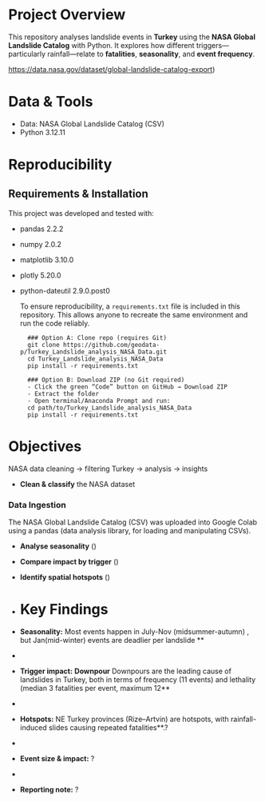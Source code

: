 # Project Overview
This repository analyses landslide events in **Turkey** using the **NASA Global Landslide Catalog** with Python. It explores how different triggers—particularly rainfall—relate to **fatalities**, **seasonality**, and **event frequency**.

https://data.nasa.gov/dataset/global-landslide-catalog-export)


# Data & Tools
- Data: NASA Global Landslide Catalog (CSV)
- Python 3.12.11


# Reproducibility
  ## Requirements & Installation
  This project was developed and tested with:
  - pandas 2.2.2
  - numpy 2.0.2
  - matplotlib 3.10.0
  - plotly 5.20.0
  - python-dateutil 2.9.0.post0

    To ensure reproducibility, a `requirements.txt` file is included in this repository. This allows anyone to recreate the same environment and run the code reliably.

          ### Option A: Clone repo (requires Git)
          git clone https://github.com/geodata-p/Turkey_Landslide_analysis_NASA_Data.git
          cd Turkey_Landslide_analysis_NASA_Data
          pip install -r requirements.txt

          ### Option B: Download ZIP (no Git required)
          - Click the green “Code” button on GitHub → Download ZIP
          - Extract the folder
          - Open terminal/Anaconda Prompt and run:
          cd path/to/Turkey_Landslide_analysis_NASA_Data
          pip install -r requirements.txt



# Objectives
NASA data cleaning → filtering Turkey → analysis → insights
- **Clean & classify** the NASA dataset
 ### Data Ingestion
The NASA Global Landslide Catalog (CSV) was uploaded into Google Colab using  a pandas (data analysis library, for loading and manipulating CSVs). 





- **Analyse seasonality** ()
- **Compare impact by trigger** ()
- **Identify spatial hotspots** ()









- # Key Findings 
- **Seasonality:** Most events happen in July-Nov (midsummer-autumn) , but Jan(mid-winter) events are deadlier per landslide **
- 
- **Trigger impact:** **Downpour** Downpours are the leading cause of landslides in Turkey, both in terms of frequency (11 events) and lethality (median 3 fatalities per event, maximum 12**
- 
- **Hotspots:** NE Turkey provinces (Rize–Artvin) are hotspots, with rainfall-induced slides causing repeated fatalities**.?
- 
- **Event size & impact:** ?
- 
- **Reporting note:** ?

